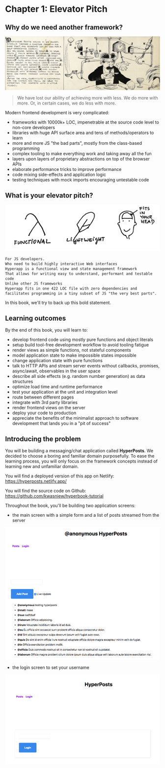# Chapter 1: Elevator Pitch

## Why do we need another framework?

![Figure: Rube Goldberg Machine - a metaphor for accidental complexity](images/rube-goldberg-machine.jpg)

> We have lost our ability of achieving more with less. We do more with more. Or, in certain cases, we do less with more.

Modern frontend development is very complicated:
* frameworks with 10000k+ LOC, impenetrable at the source code level to non-core developers
* libraries with huge API surface area and tens of methods/operators to learn
* more and more JS "the bad parts", mostly from the class-based programming
* complex tooling to make everything work and taking away all the fun
* layers upon layers of proprietary abstractions on top of the browser APIs
* elaborate performance tricks to improve performance
* code mixing side-effects and application logic 
* testing techniques with mock imports encouraging untestable code

## What is your elevator pitch?

![Figure: Hyperapp Elevator Pitch](images/elevator-pitch.jpg)

```
For JS developers. 
Who need to build highly interactive Web interfaces  
Hyperapp is a functional view and state management framework
That allows for writing easy to understand, performant and testable code
Unlike other JS frameworks
Hyperapp fits in one 422 LOC file with zero dependencies and facilitates programming in a tiny subset of JS "the very best parts".
```
In this book, we'll try to back up this bold statement. 

## Learning outcomes

By the end of this book, you will learn to:
* develop frontend code using mostly pure functions and object literals 
* setup build tool-free development workflow to avoid tooling fatigue
* render views as simple functions, not stateful components
* model application state to make impossible states impossible
* change application state with pure functions
* talk to HTTP APIs and stream server events without callbacks, promises, async/await, observables in the user space
* describe all side effects (e.g. random number generation) as data structures
* optimize load time and runtime performance 
* test your application at the unit and integration level
* route between different pages
* integrate with 3rd party libraries
* render frontend views on the server
* deploy your code to production
* appreciate the benefits of the minimalist approach to software development that lands you in a "pit of success"

## Introducing the problem

You will be building a messaging/chat application called **HyperPosts**. We decided to choose a boring and familiar domain purposefully. 
To ease the learning process, you will only focus on the framework concepts instead of learning new and unfamiliar domain.

You will find a deployed version of this app on Netlify: https://hyperposts.netlify.app/

You will find the source code on Github: https://github.com/kwasniew/hyperbook-tutorial

Throughout the book, you'll be building two application screens:

* the main screen with a simple form and a list of posts streamed from the server

![Figure: Hyperposts main screen](images/main.png)

* the login screen to set your username

![Figure: Hyperposts login screen](images/login.png)